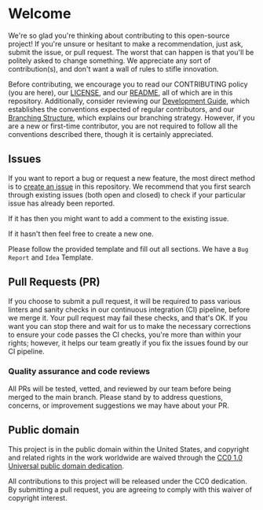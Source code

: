 # Welcome

We're so glad you're thinking about contributing to this open-source project! If you're unsure or hesitant to make a recommendation, just ask, submit the issue, or pull request. The worst that can happen is that you'll be politely asked to change something. We appreciate any sort of contribution(s), and don't want a wall of rules to stifle innovation.

Before contributing, we encourage you to read our CONTRIBUTING policy (you are here), our [LICENSE](https://github.com/cisagov/ScubaGoggles/blob/main/LICENSE), and our [README](https://github.com/cisagov/ScubaGoggles/blob/main/README.md), all of which are in this repository. Additionally, consider reviewing our [Development Guide](docs/development/DevelopmentGuide.md), which establishes the conventions expected of regular contributors, and our [Branching Structure](docs/development/BranchingStructure.md), which explains our branching strategy. However, if you are a new or first-time contributor, you are not required to follow all the conventions described there, though it is certainly appreciated.

## Issues

If you want to report a bug or request a new feature, the most direct method is to [create an issue](https://github.com/cisagov/ScubaGoggles/issues) in this repository.
We recommend that you first search through existing issues (both open and closed) to check if your particular issue has already been reported.

If it has then you might want to add a comment to the existing issue.

If it hasn't then feel free to create a new one.

Please follow the provided template and fill out all sections.
We have a `Bug Report` and `Idea` Template.

## Pull Requests (PR)

If you choose to submit a pull request, it will be required to pass various linters and sanity checks in our continuous integration (CI) pipeline, before we merge it. Your pull request may fail these checks, and that's OK. If you want you can stop there and wait for us to make the necessary corrections to ensure your code passes the CI checks, you're more than within your rights; however, it helps our team greatly if you fix the issues found by our CI pipeline.

### Quality assurance and code reviews

All PRs will be tested, vetted, and reviewed by our team before being merged to the main branch. Please stand by to address questions, concerns, or improvement suggestions we may have about your PR.

## Public domain

This project is in the public domain within the United States, and
copyright and related rights in the work worldwide are waived through
the [CC0 1.0 Universal public domain
dedication](https://creativecommons.org/publicdomain/zero/1.0/).

All contributions to this project will be released under the CC0
dedication. By submitting a pull request, you are agreeing to comply
with this waiver of copyright interest.

